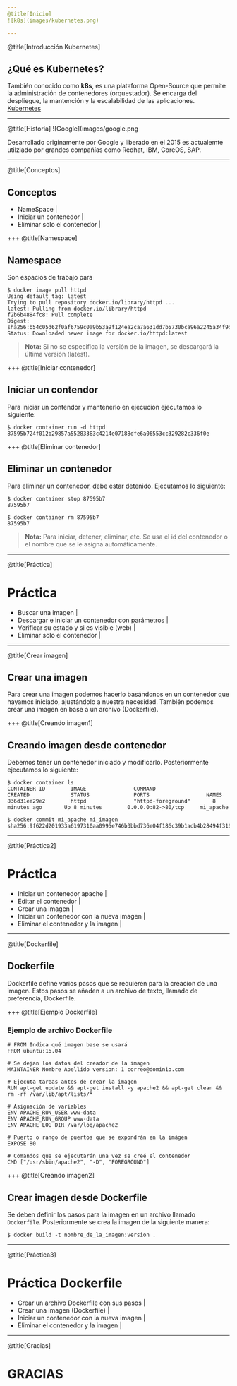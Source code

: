```yaml
---
@title[Inicio]
![k8s](images/kubernetes.png)

---
```

@title[Introducción Kubernetes]
## ¿Qué es Kubernetes?

También conocido como **k8s**, es una plataforma Open-Source que permite la administración de contenedores (orquestador).
Se encarga del despliegue, la mantención y la escalabilidad de las aplicaciones.
[Kubernetes](https://kubernetes.io/docs/concepts/)

---
@title[Historia]
![Google](images/google.png

Desarrollado originamente por Google y liberado en el 2015 es actualemte utilziado por grandes compañías como Redhat, IBM, CoreOS, SAP.

---
@title[Conceptos]
## Conceptos

- NameSpace |
- Iniciar un contenedor |
- Eliminar solo el contenedor |

+++
@title[Namespace]
## Namespace

Son espacios de trabajo para

```
$ docker image pull httpd
Using default tag: latest
Trying to pull repository docker.io/library/httpd ...
latest: Pulling from docker.io/library/httpd
f2b6b4884fc8: Pull complete
Digest: sha256:b54c05d62f0af6759c0a9b53a9f124ea2ca7a631dd7b5730bca96a2245a34f9d
Status: Downloaded newer image for docker.io/httpd:latest
```
>**Nota:** Si no se especifica la versión de la imagen, se descargará la última versión (latest).

+++
@title[Iniciar contenedor]
## Iniciar un contendor

Para iniciar un contendor y mantenerlo en ejecución ejecutamos lo siguiente:

```
$ docker container run -d httpd
87595b724f012b29857a55283383c4214e07188dfe6a06553cc329282c336f0e
```

+++
@title[Eliminar contenedor]
## Eliminar un contenedor

Para eliminar un contenedor, debe estar detenido.
Ejecutamos lo siguiente:

```
$ docker container stop 87595b7
87595b7

$ docker container rm 87595b7
87595b7
```
>**Nota:** Para iniciar, detener, eliminar, etc. Se usa el id del contenedor o el nombre que se le asigna automáticamente. 

---
@title[Práctica]
# Práctica

- Buscar una imagen |
- Descargar e iniciar un contenedor con parámetros |
- Verificar su estado y si es visible (web) |
- Eliminar solo el contenedor |

---
@title[Crear imagen]
## Crear una imagen

Para crear una imagen podemos hacerlo basándonos en un contenedor que hayamos iniciado, ajustándolo a nuestra necesidad.
También podemos crear una imagen en base a un archivo (Dockerfile).

+++
@title[Creando imagen1]
## Creando imagen desde contenedor

Debemos tener un contenedor iniciado y modificarlo.
Posteriormente ejecutamos lo siguiente:

```
$ docker container ls
CONTAINER ID        IMAGE               COMMAND                  CREATED             STATUS              PORTS                  NAMES
836d31ee29e2        httpd               "httpd-foreground"       8 minutes ago       Up 8 minutes        0.0.0.0:82->80/tcp     mi_apache

$ docker commit mi_apache mi_imagen
sha256:9f622d201933a6197310aa0995e746b3bbd736e04f186c39b1adb4b28494f316
```
---
@title[Práctica2]
# Práctica

- Iniciar un contenedor apache |
- Editar el contenedor |
- Crear una imagen |
- Iniciar un contenedor con la nueva imagen |
- Eliminar el contenedor y la imagen |
---

@title[Dockerfile]
## Dockerfile

Dockerfile define varios pasos que se requieren para la creación de una imagen.
Estos pasos se añaden a un archivo de texto, llamado de preferencia, Dockerfile.

+++
@title[Ejemplo Dockerfile]

### Ejemplo de archivo Dockerfile

```
# FROM Indica qué imagen base se usará
FROM ubuntu:16.04

# Se dejan los datos del creador de la imagen
MAINTAINER Nombre Apellido version: 1 correo@dominio.com

# Ejecuta tareas antes de crear la imagen
RUN apt-get update && apt-get install -y apache2 && apt-get clean && rm -rf /var/lib/apt/lists/*

# Asignación de variables
ENV APACHE_RUN_USER www-data
ENV APACHE_RUN_GROUP www-data
ENV APACHE_LOG_DIR /var/log/apache2

# Puerto o rango de puertos que se expondrán en la imágen
EXPOSE 80

# Comandos que se ejecutarán una vez se creé el contenedor
CMD ["/usr/sbin/apache2", "-D", "FOREGROUND"]
```

+++
@title[Creando imagen2]

## Crear imagen desde Dockerfile

Se deben definir los pasos para la imagen en un archivo llamado `Dockerfile`. Posteriormente se crea la imagen de la siguiente manera:

```
$ docker build -t nombre_de_la_imagen:version .
```

---
@title[Práctica3]
# Práctica Dockerfile

- Crear un archivo Dockerfile con sus pasos |
- Crear una imagen (Dockerfile) |
- Iniciar un contenedor con la nueva imagen |
- Eliminar el contenedor y la imagen |

---
@title[Gracias]

# GRACIAS